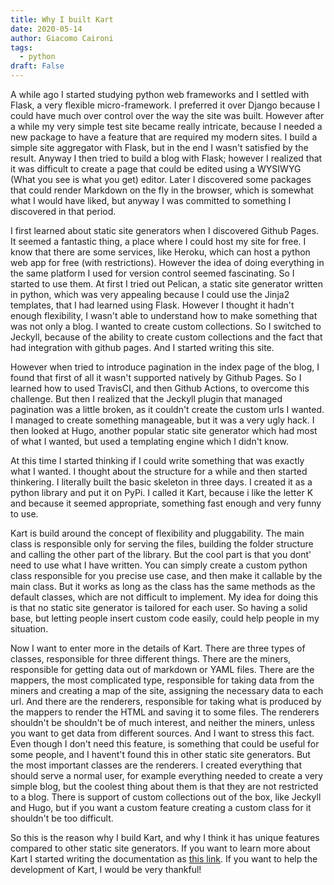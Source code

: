 ```yaml
---
title: Why I built Kart
date: 2020-05-14
author: Giacomo Caironi
tags:
  - python
draft: False
---
```

A while ago I started studying python web frameworks and I settled with Flask, a very flexible micro-framework. I preferred it over Django because I could have much over control over the way the site was built. However after a while my very simple test site became really intricate, because I needed a new package to have a feature that are required my modern sites. I build a simple site aggregator with Flask, but in the end I wasn't satisfied by the result. Anyway I then tried to build a blog with Flask; however I realized that it was difficult to create a page that could be edited using a WYSIWYG (What you see is what you get) editor. Later I discovered some packages that could render Markdown on the fly in the browser, which is somewhat what I would have liked, but anyway I was committed to something I discovered in that period.

I first learned about static site generators when I discovered Github Pages. It seemed a fantastic thing, a place where I could host my site for free. I know that there are some services, like Heroku, which can host a python web app for free (with restrictions). However the idea of doing everything in the same platform I used for version control seemed fascinating. So I started to use them. At first I tried out Pelican, a static site generator written in python, which was very appealing because I could use the Jinja2 templates, that I had learned using Flask. However I thought it hadn't enough flexibility, I wasn't able to understand how to make something that was not only a blog. I wanted to create custom collections. So I switched to Jeckyll, because of the ability to create custom collections and the fact that had integration with github pages. And I started writing this site.

However when tried to introduce pagination in the index page of the blog, I found that first of all it wasn't supported natively by Github Pages. So I learned how to used TravisCI, and then Github Actions, to overcome this challenge. But then I realized that the Jeckyll plugin that managed pagination was a little broken, as it couldn't create the custom urls I wanted. I managed to create something manageable, but it was a very ugly hack. I then looked at Hugo, another popular static site generator which had most of what I wanted, but used a templating engine which I didn't know.

At this time I started thinking if I could write something that was exactly what I wanted. I thought about the structure for a while and then started thinkering. I literally built the basic skeleton in three days. I created it as a python library and put it on PyPi. I called it Kart, because i like the letter K and because it seemed appropriate, something fast enough and very funny to use.

Kart is build around the concept of flexibility and pluggability. The main class is responsible only for serving the files, building the folder structure and calling the other part of the library. But the cool part is that you dont' need to use what I have written. You can simply create a custom python class responsible for you precise use case, and then make it callable by the main class. But it works as long as the class has the same methods as the default classes, which are not difficult to implement. My idea for doing this is that no static site generator is tailored for each user. So having a solid base, but letting people insert custom code easily, could help people in my situation.

Now I want to enter more in the details of Kart. There are three types of classes, responsible for three different things. There are the miners, responsible for getting data out of markdown or YAML files. There are the mappers, the most complicated type, responsible for taking data from the miners and creating a map of the site, assigning the necessary data to each url. And there are the renderers, responsible for taking what is produced by the mappers to render the HTML and saving it to some files. The renderers shouldn't be shouldn't be of much interest, and neither the miners, unless you want to get data from different sources. And I want to stress this fact. Even though I don't need this feature, is something that could be useful for some people, and I havent't found this in other static site generators. But the most important classes are the renderers. I created everything that should serve a normal user, for example everything needed to create a very simple blog, but the coolest thing about them is that they are not restricted to a blog. There is support of custom collections out of the box, like Jeckyll and Hugo, but if you want a custom feature creating a custom class for it shouldn't be too difficult.

So this is the reason why I build Kart, and why I think it has unique features compared to other static site generators. If you want to learn more about Kart I started writing the documentation as [this link](https://giacomocaironi.github.io/Kart). If you want to help the development of Kart, I would be very thankful!
